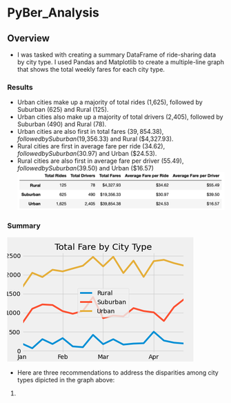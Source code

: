 # PyBer_Analysis
## Overview
* I was tasked with creating a summary DataFrame of ride-sharing data by city type. I used Pandas and Matplotlib to create a multiple-line graph that shows the total weekly fares for each city type.
### Results
* Urban cities make up a majority of total rides (1,625), followed by Suburban (625) and Rural (125).
* Urban cities also make up a majority of total drivers (2,405), followed by Suburban (490) and Rural (78).
* Urban cities are also first in total fares ($39,854.38), followed by Suburban ($19,356.33) and Rural ($4,327.93).
* Rural cities are first in average fare per ride ($34.62), followed by Suburban ($30.97) and Urban ($24.53).
* Rural cities are also first in average fare per driver ($55.49), followed by Suburban ($39.50) and Urban ($16.57)
![Pyber Summary](https://github.com/copo6953/PyBer_Analysis/blob/main/analysis/Pyber_Summary_Df.png)
### Summary
![Pyber Fare Graph](https://github.com/copo6953/PyBer_Analysis/blob/main/analysis/PyBer_fare_summary.png)
* Here are three recommendations to address the disparities among city types dipicted in the graph above:
1) 
